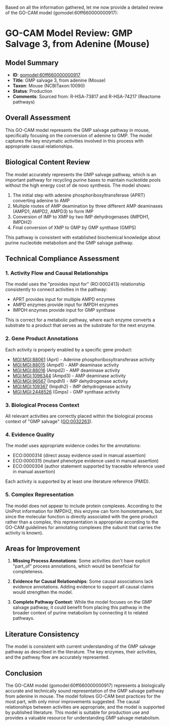 Based on all the information gathered, let me now provide a detailed review of the GO-CAM model (gomodel:60ff660000000917):

# GO-CAM Model Review: GMP Salvage 3, from Adenine (Mouse)

## Model Summary
- **ID**: [gomodel:60ff660000000917](https://bioregistry.io/go.model:60ff660000000917)
- **Title**: GMP salvage 3, from adenine (Mouse)
- **Taxon**: Mouse (NCBITaxon:10090)
- **Status**: Production
- **Comments**: Sourced from: R-HSA-73817 and R-HSA-74217 (Reactome pathways)

## Overall Assessment

This GO-CAM model represents the GMP salvage pathway in mouse, specifically focusing on the conversion of adenine to GMP. The model captures the key enzymatic activities involved in this process with appropriate causal relationships.

## Biological Content Review

The model accurately represents the GMP salvage pathway, which is an important pathway for recycling purine bases to maintain nucleotide pools without the high energy cost of de novo synthesis. The model shows:

1. The initial step with adenine phosphoribosyltransferase (APRT) converting adenine to AMP
2. Multiple routes of AMP deamination by three different AMP deaminases (AMPD1, AMPD2, AMPD3) to form IMP
3. Conversion of IMP to XMP by two IMP dehydrogenases (IMPDH1, IMPDH2)
4. Final conversion of XMP to GMP by GMP synthase (GMPS)

This pathway is consistent with established biochemical knowledge about purine nucleotide metabolism and the GMP salvage pathway.

## Technical Compliance Assessment

### 1. Activity Flow and Causal Relationships

The model uses the "provides input for" (RO:0002413) relationship consistently to connect activities in the pathway:
- APRT provides input for multiple AMPD enzymes
- AMPD enzymes provide input for IMPDH enzymes
- IMPDH enzymes provide input for GMP synthase

This is correct for a metabolic pathway, where each enzyme converts a substrate to a product that serves as the substrate for the next enzyme.

### 2. Gene Product Annotations

Each activity is properly enabled by a specific gene product:
- [MGI:MGI:88061](https://bioregistry.io/MGI:MGI:88061) (Aprt) - Adenine phosphoribosyltransferase activity
- [MGI:MGI:88015](https://bioregistry.io/MGI:MGI:88015) (Ampd1) - AMP deaminase activity
- [MGI:MGI:88016](https://bioregistry.io/MGI:MGI:88016) (Ampd2) - AMP deaminase activity
- [MGI:MGI:1096344](https://bioregistry.io/MGI:MGI:1096344) (Ampd3) - AMP deaminase activity
- [MGI:MGI:96567](https://bioregistry.io/MGI:MGI:96567) (Impdh1) - IMP dehydrogenase activity
- [MGI:MGI:109367](https://bioregistry.io/MGI:MGI:109367) (Impdh2) - IMP dehydrogenase activity
- [MGI:MGI:2448526](https://bioregistry.io/MGI:MGI:2448526) (Gmps) - GMP synthase activity

### 3. Biological Process Context

All relevant activities are correctly placed within the biological process context of "GMP salvage" ([GO:0032263](https://bioregistry.io/GO:0032263)).

### 4. Evidence Quality

The model uses appropriate evidence codes for the annotations:
- ECO:0000314 (direct assay evidence used in manual assertion)
- ECO:0000315 (mutant phenotype evidence used in manual assertion)
- ECO:0000304 (author statement supported by traceable reference used in manual assertion)

Each activity is supported by at least one literature reference (PMID).

### 5. Complex Representation

The model does not appear to include protein complexes. According to the UniProt information for IMPDH2, this enzyme can form homotetramers, but since the molecular function is directly associated with the gene product rather than a complex, this representation is appropriate according to the GO-CAM guidelines for annotating complexes (the subunit that carries the activity is known).

## Areas for Improvement

1. **Missing Process Annotations**: Some activities don't have explicit "part_of" process annotations, which would be beneficial for completeness.

2. **Evidence for Causal Relationships**: Some causal associations lack evidence annotations. Adding evidence to support all causal claims would strengthen the model.

3. **Complete Pathway Context**: While the model focuses on the GMP salvage pathway, it could benefit from placing this pathway in the broader context of purine metabolism by connecting it to related pathways.

## Literature Consistency

The model is consistent with current understanding of the GMP salvage pathway as described in the literature. The key enzymes, their activities, and the pathway flow are accurately represented.

## Conclusion

The GO-CAM model (gomodel:60ff660000000917) represents a biologically accurate and technically sound representation of the GMP salvage pathway from adenine in mouse. The model follows GO-CAM best practices for the most part, with only minor improvements suggested. The causal relationships between activities are appropriate, and the model is supported by published literature. This model is suitable for production use and provides a valuable resource for understanding GMP salvage metabolism.
